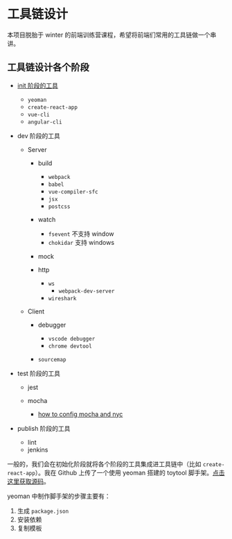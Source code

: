 # 工具链设计

本项目脱胎于 winter 的前端训练营课程，希望将前端们常用的工具链做一个串讲。

## 工具链设计各个阶段

- [init 阶段的工具](./init.md)

  - `yeoman`
  - `create-react-app`
  - `vue-cli`
  - `angular-cli`

- dev 阶段的工具

  - Server

    - build

      - `webpack`
      - `babel`
      - `vue-compiler-sfc`
      - `jsx`
      - `postcss`

    - watch

      - `fsevent` 不支持 window
      - `chokidar` 支持 windows

    - mock
    - http

      - `ws`
        - `webpack-dev-server`
      - `wireshark`

  - Client

    - debugger

      - `vscode debugger`
      - `chrome devtool`

    - `sourcemap`

- test 阶段的工具

  - jest
  - mocha

    - [how to config mocha and nyc](./how-to-config-mocha-and-nyc.md)

- publish 阶段的工具

  - lint
  - jenkins

一般的，我们会在初始化阶段就将各个阶段的工具集成进工具链中（比如 `create-react-app`）。我在 Github 上传了一个使用 yeoman 搭建的 toytool 脚手架。[点击这里获取源码](https://github.com/juventusfc/tools-chain-generator-toytool)。

yeoman 中制作脚手架的步骤主要有：

1. 生成 `package.json`
2. 安装依赖
3. 复制模板

